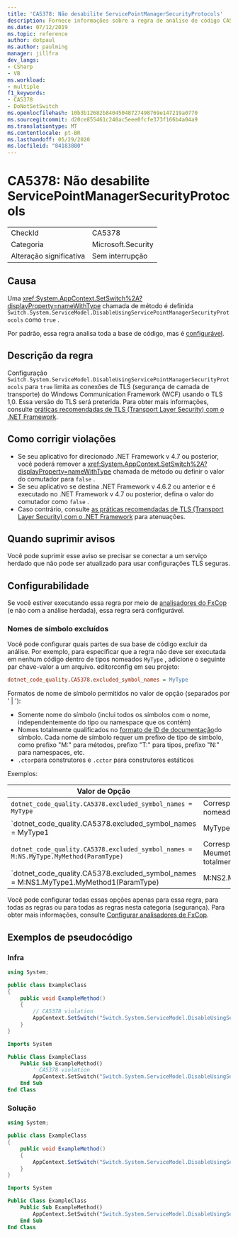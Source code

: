 ```yaml
---
title: 'CA5378: Não desabilite ServicePointManagerSecurityProtocols'
description: Fornece informações sobre a regra de análise de código CA5378, incluindo causas, como corrigir violações e quando suprimir.
ms.date: 07/12/2019
ms.topic: reference
author: dotpaul
ms.author: paulming
manager: jillfra
dev_langs:
- CSharp
- VB
ms.workload:
- multiple
f1_keywords:
- CA5378
- DoNotSetSwitch
ms.openlocfilehash: 10b3b12682b84045048727498769e147219a0770
ms.sourcegitcommit: d20ce855461c240ac5eee0fcfe373f166b4a04a9
ms.translationtype: MT
ms.contentlocale: pt-BR
ms.lasthandoff: 05/29/2020
ms.locfileid: "84183880"
---
```

# <a name="ca5378-do-not-disable-servicepointmanagersecurityprotocols"></a>CA5378: Não desabilite ServicePointManagerSecurityProtocols

|||
|-|-|
|CheckId|CA5378|
|Categoria|Microsoft.Security|
|Alteração significativa|Sem interrupção|

## <a name="cause"></a>Causa

Uma <xref:System.AppContext.SetSwitch%2A?displayProperty=nameWithType> chamada de método é definida `Switch.System.ServiceModel.DisableUsingServicePointManagerSecurityProtocols` como `true` .

Por padrão, essa regra analisa toda a base de código, mas é [configurável](#configurability).

## <a name="rule-description"></a>Descrição da regra

Configuração `Switch.System.ServiceModel.DisableUsingServicePointManagerSecurityProtocols` para `true` limita as conexões de TLS (segurança de camada de transporte) do Windows Communication Framework (WCF) usando o TLS 1,0. Essa versão do TLS será preterida. Para obter mais informações, consulte [práticas recomendadas de TLS (Transport Layer Security) com o .NET Framework](/dotnet/framework/network-programming/tls#switchsystemservicemodeldisableusingservicepointmanagersecurityprotocols).

## <a name="how-to-fix-violations"></a>Como corrigir violações

- Se seu aplicativo for direcionado .NET Framework v 4.7 ou posterior, você poderá remover a <xref:System.AppContext.SetSwitch%2A?displayProperty=nameWithType> chamada de método ou definir o valor do comutador para `false` .
- Se seu aplicativo se destina .NET Framework v 4.6.2 ou anterior e é executado no .NET Framework v 4.7 ou posterior, defina o valor do comutador como `false` .
- Caso contrário, consulte [as práticas recomendadas de TLS (Transport Layer Security) com o .NET Framework](/dotnet/framework/network-programming/tls) para atenuações.

## <a name="when-to-suppress-warnings"></a>Quando suprimir avisos

Você pode suprimir esse aviso se precisar se conectar a um serviço herdado que não pode ser atualizado para usar configurações TLS seguras.

## <a name="configurability"></a>Configurabilidade

Se você estiver executando essa regra por meio de [analisadores do FxCop](install-fxcop-analyzers.md) (e não com a análise herdada), essa regra será configurável.

### <a name="excluded-symbol-names"></a>Nomes de símbolo excluídos

Você pode configurar quais partes de sua base de código excluir da análise. Por exemplo, para especificar que a regra não deve ser executada em nenhum código dentro de tipos nomeados `MyType` , adicione o seguinte par chave-valor a um arquivo. editorconfig em seu projeto:

```ini
dotnet_code_quality.CA5378.excluded_symbol_names = MyType
```

Formatos de nome de símbolo permitidos no valor de opção (separados por ' | '):
  - Somente nome do símbolo (inclui todos os símbolos com o nome, independentemente do tipo ou namespace que os contém)
  - Nomes totalmente qualificados no [formato de ID de documentação](https://github.com/dotnet/csharplang/blob/master/spec/documentation-comments.md#id-string-format)do símbolo. Cada nome de símbolo requer um prefixo de tipo de símbolo, como prefixo "M:" para métodos, prefixo "T:" para tipos, prefixo "N:" para namespaces, etc.
  - `.ctor`para construtores e `.cctor` para construtores estáticos

Exemplos:

| Valor de Opção | Resumo |
| --- | --- |
|`dotnet_code_quality.CA5378.excluded_symbol_names = MyType` | Corresponde a todos os símbolos nomeados ' com MyType ' na compilação
|`dotnet_code_quality.CA5378.excluded_symbol_names = MyType1|MyType2` | Corresponde a todos os símbolos denominados ' MyType1 ' ou ' MyType2 ' na compilação
|`dotnet_code_quality.CA5378.excluded_symbol_names = M:NS.MyType.MyMethod(ParamType)` | Corresponde ao método específico ' Meumetodo ' com determinada assinatura totalmente qualificada
|`dotnet_code_quality.CA5378.excluded_symbol_names = M:NS1.MyType1.MyMethod1(ParamType)|M:NS2.MyType2.MyMethod2(ParamType)` | Corresponde aos métodos específicos ' MyMethod1 ' e ' MyMethod2 ' com a respectiva assinatura totalmente qualificada

Você pode configurar todas essas opções apenas para essa regra, para todas as regras ou para todas as regras nesta categoria (segurança). Para obter mais informações, consulte [Configurar analisadores de FxCop](configure-fxcop-analyzers.md).

## <a name="pseudo-code-examples"></a>Exemplos de pseudocódigo

### <a name="violation"></a>Infra

```csharp
using System;

public class ExampleClass
{
    public void ExampleMethod()
    {
        // CA5378 violation
        AppContext.SetSwitch("Switch.System.ServiceModel.DisableUsingServicePointManagerSecurityProtocols", true);
    }
}
```

```vb
Imports System

Public Class ExampleClass
    Public Sub ExampleMethod()
        ' CA5378 violation
        AppContext.SetSwitch("Switch.System.ServiceModel.DisableUsingServicePointManagerSecurityProtocols", true)
    End Sub
End Class
```

### <a name="solution"></a>Solução

```csharp
using System;

public class ExampleClass
{
    public void ExampleMethod()
    {
        AppContext.SetSwitch("Switch.System.ServiceModel.DisableUsingServicePointManagerSecurityProtocols", false);
    }
}
```

```vb
Imports System

Public Class ExampleClass
    Public Sub ExampleMethod()
        AppContext.SetSwitch("Switch.System.ServiceModel.DisableUsingServicePointManagerSecurityProtocols", false)
    End Sub
End Class
```
